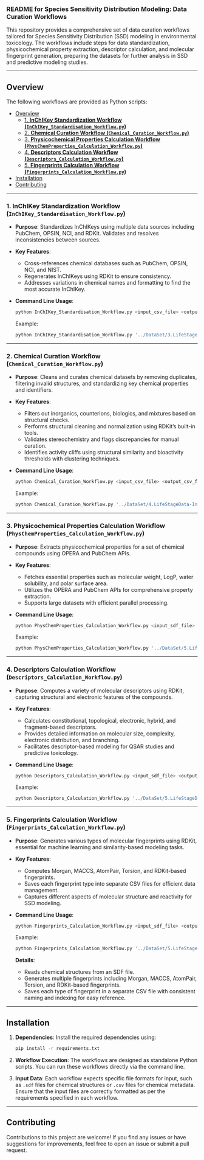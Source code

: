 ### README for Species Sensitivity Distribution Modeling: Data Curation Workflows

This repository provides a comprehensive set of data curation workflows tailored for Species Sensitivity Distribution (SSD) modeling in environmental toxicology. The workflows include steps for data standardization, physicochemical property extraction, descriptor calculation, and molecular fingerprint generation, preparing the datasets for further analysis in SSD and predictive modeling studies.

---

## Overview

The following workflows are provided as Python scripts:

- [Overview](#overview)
  - [1. **InChIKey Standardization Workflow (`InChIKey_Standardisation_Workflow.py`)**](#1-inchikey-standardization-workflow-inchikey_standardisation_workflowpy)
  - [2. **Chemical Curation Workflow (`Chemical_Curation_Workflow.py`)**](#2-chemical-curation-workflow-chemical_curation_workflowpy)
  - [3. **Physicochemical Properties Calculation Workflow (`PhysChemProperties_Calculation_Workflow.py`)**](#3-physicochemical-properties-calculation-workflow-physchemproperties_calculation_workflowpy)
  - [4. **Descriptors Calculation Workflow (`Descriptors_Calculation_Workflow.py`)**](#4-descriptors-calculation-workflow-descriptors_calculation_workflowpy)
  - [5. **Fingerprints Calculation Workflow (`Fingerprints_Calculation_Workflow.py`)**](#5-fingerprints-calculation-workflow-fingerprints_calculation_workflowpy)
- [Installation](#installation)
- [Contributing](#contributing)

---

### 1. **InChIKey Standardization Workflow (`InChIKey_Standardisation_Workflow.py`)**

- **Purpose**: Standardizes InChIKeys using multiple data sources including PubChem, OPSIN, NCI, and RDKit. Validates and resolves inconsistencies between sources.
- **Key Features**:
  - Cross-references chemical databases such as PubChem, OPSIN, NCI, and NIST.
  - Regenerates InChIKeys using RDKit to ensure consistency.
  - Addresses variations in chemical names and formatting to find the most accurate InChIKey.

- **Command Line Usage**:
  ```bash
  python InChIKey_Standardisation_Workflow.py <input_csv_file> <output_csv_file>
  ```
  Example:
  ```bash
  python InChIKey_Standardisation_Workflow.py '../DataSet/3.LifeStageData-InvertebratesMerged&SpeciesFiltered.csv' '../DataSet/4.LifeStageData-InChIKeyRetrieved.csv'
  ```

---

### 2. **Chemical Curation Workflow (`Chemical_Curation_Workflow.py`)**

- **Purpose**: Cleans and curates chemical datasets by removing duplicates, filtering invalid structures, and standardizing key chemical properties and identifiers.
- **Key Features**:
  - Filters out inorganics, counterions, biologics, and mixtures based on structural checks.
  - Performs structural cleaning and normalization using RDKit’s built-in tools.
  - Validates stereochemistry and flags discrepancies for manual curation.
  - Identifies activity cliffs using structural similarity and bioactivity thresholds with clustering techniques.

- **Command Line Usage**:
  ```bash
  python Chemical_Curation_Workflow.py <input_csv_file> <output_csv_file> <sdf_output_file>
  ```
  Example:
  ```bash
  python Chemical_Curation_Workflow.py '../DataSet/4.LifeStageData-InChIKeyRetrieved.csv' '../DataSet/5.LifeStageData-CompoundsCurated.csv' '../DataSet/5.LifeStageData-CompoundsCurated.sdf'
  ```

---

### 3. **Physicochemical Properties Calculation Workflow (`PhysChemProperties_Calculation_Workflow.py`)**

- **Purpose**: Extracts physicochemical properties for a set of chemical compounds using OPERA and PubChem APIs.
- **Key Features**:
  - Fetches essential properties such as molecular weight, LogP, water solubility, and polar surface area.
  - Utilizes the OPERA and PubChem APIs for comprehensive property extraction.
  - Supports large datasets with efficient parallel processing.

- **Command Line Usage**:
  ```bash
  python PhysChemProperties_Calculation_Workflow.py <input_sdf_file> <output_csv_file>
  ```
  Example:
  ```bash
  python PhysChemProperties_Calculation_Workflow.py '../DataSet/5.LifeStageData-CompoundsCurated.sdf' '../DataSet/6.LifeStageData-PhysicoChemicalProperties.csv'
  ```

---

### 4. **Descriptors Calculation Workflow (`Descriptors_Calculation_Workflow.py`)**

- **Purpose**: Computes a variety of molecular descriptors using RDKit, capturing structural and electronic features of the compounds.
- **Key Features**:
  - Calculates constitutional, topological, electronic, hybrid, and fragment-based descriptors.
  - Provides detailed information on molecular size, complexity, electronic distribution, and branching.
  - Facilitates descriptor-based modeling for QSAR studies and predictive toxicology.

- **Command Line Usage**:
  ```bash
  python Descriptors_Calculation_Workflow.py <input_sdf_file> <output_csv_file>
  ```
  Example:
  ```bash
  python Descriptors_Calculation_Workflow.py '../DataSet/5.LifeStageData-CompoundsCurated.sdf' '../DataSet/6.LifeStageData-Descriptors.csv'
  ```

---

### 5. **Fingerprints Calculation Workflow (`Fingerprints_Calculation_Workflow.py`)**

- **Purpose**: Generates various types of molecular fingerprints using RDKit, essential for machine learning and similarity-based modeling tasks.
- **Key Features**:
  - Computes Morgan, MACCS, AtomPair, Torsion, and RDKit-based fingerprints.
  - Saves each fingerprint type into separate CSV files for efficient data management.
  - Captures different aspects of molecular structure and reactivity for SSD modeling.

- **Command Line Usage**:
  ```bash
  python Fingerprints_Calculation_Workflow.py <input_sdf_file> <output_folder>
  ```
  Example:
  ```bash
  python Fingerprints_Calculation_Workflow.py '../DataSet/5.LifeStageData-CompoundsCurated.sdf' '../DataSet/'
  ```

  **Details**:
  - Reads chemical structures from an SDF file.
  - Generates multiple fingerprints including Morgan, MACCS, AtomPair, Torsion, and RDKit-based fingerprints.
  - Saves each type of fingerprint in a separate CSV file with consistent naming and indexing for easy reference.

---

## Installation

1. **Dependencies**: Install the required dependencies using:
   ```bash
   pip install -r requirements.txt
   ```

2. **Workflow Execution**: The workflows are designed as standalone Python scripts. You can run these workflows directly via the command line.

3. **Input Data**: Each workflow expects specific file formats for input, such as `.sdf` files for chemical structures or `.csv` files for chemical metadata. Ensure that the input files are correctly formatted as per the requirements specified in each workflow.

---

## Contributing

Contributions to this project are welcome! If you find any issues or have suggestions for improvements, feel free to open an issue or submit a pull request.

